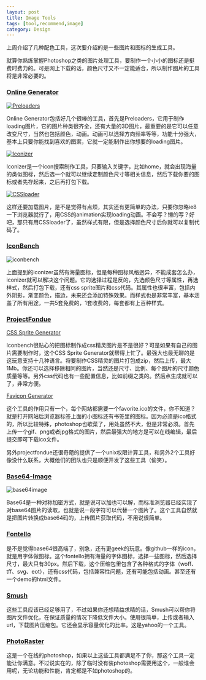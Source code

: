 ```yaml
---
layout: post
title: Image Tools
tags: [tool,recommend,image]
category: Design
---
```


上周介绍了几种配色工具，这次要介绍的是一些图片和图标的生成工具。

就算你熟练掌握Photoshop之类的图片处理工具，要制作一个小小的图标还是挺费时费力的。可是网上下载的话，颜色尺寸又不一定能适合，所以制作图片的工具将是非常必要的。

### [Online Generator](http://onlinegenerator.net/) ###

[![Preloaders](http://onlinegenerator.net/images/preloaders.png)](http://preloaders.net/)

Online Generator包括好几个很棒的工具，首先是Preloaders，它用于制作loading图片，它的图片种类很齐全，还有大量的3D图片，最重要的是它可以任意改变尺寸，当然也包括颜色，动画。动画可以选择方向频率等等，功能十分强大，基本上只要你能找到喜欢的图案，它就一定能制作出你想要的loading图片。

[![Iconizer](http://onlinegenerator.net/images/iconizer.png)](http://iconizer.net/)

Iconizer是一个icon搜索制作工具，只要输入关键字，比如home，就会出现海量的类似图标，然后选一个就可以继续定制颜色尺寸等相关信息，然后下载你要的图标或者先存起来，之后再打包下载。

[![CSSloader](http://onlinegenerator.net/images/cssload.png)](http://cssload.net/)

这样还要加载图片，是不是觉得有点烦，其实还有更简单的办法，只要你忽略ie8一下浏览器就行了，用CSS的animation实现loading动画。不会写？懒的写？好吧，那只有用CSSloader了，虽然样式有限，但是选择颜色尺寸后你就可以复制代码了。

### [IconBench](http://iconbench.com/) ###
![iconbench](http://iconbench.com/Content/Images/iconbench.png)

上面提到的iconizer虽然有海量图标，但是每种图标风格迥异，不能成套怎么办，iconizer就可以解决这个问题。它的选择过程是反的，先选颜色尺寸等属性，再选样式，然后打包下载，还有css sprite图片和css代码。其属性也很丰富，包括内外阴影，渐变颜色，描边，未来还会添加特殊效果。而样式也是非常丰富，基本涵盖了所有用途，一共5套免费的，1套收费的，每套都有上百种样式。

### [ProjectFondue](http://blog.projectfondue.com/) ###
[CSS Sprite Generator](http://spritegen.website-performance.org/)

Iconbench很贴心的把图标制作成css精灵图片是不是很好？可是如果有自己的图片需要制作时，这个CSS Sprite Generator就帮得上忙了。最强大也最无聊的是这玩意支持十几种语言。将要制作CSS精灵的图片打包成zip，然后上传，最大1Mb。你还可以选择移除相同的图片，当然还是尺寸、比例、每个图片的尺寸颜色质量等等。另外css代码也有一些配置信息，比如前缀之类的。然后点生成就可以了，非常方便。

[Favicon Generator](http://favicon-generator.org/)

这个工具的作用只有一个，每个网站都需要一个favorite.ico的文件，你不知道？就是打开网站后浏览器标签上面的小图标还有书签里的图标。因为必须是ico格式的，所以比较特殊，photoshop也歇菜了，用处虽然不大，但是非常必须。首先上传一个gif、png或者jpg格式的图片，然后最强大的地方是可以在线编辑，最后提交即可下载ico文件。

另外projectfondue还很奇葩的提供了一个unix权限计算工具，和另外2个工具好像没什么联系，大概他们的团队也只是顺便开发了这些工具（偷笑）。

### [Base64-Image](http://www.base64-image.de/) ###
![base64image](http://www.base64-image.de/img/layout/logo.png)

Base64是一种对称加密方式，就是说可以加也可以解，而标准浏览器已经实现了对base64图片的读取，也就是说一段字符可以代替一个图片了。这个工具自然就是把图片转换成base64码的，上传图片获取代码，不用说很简单。

### [Fontello](http://fontello.com/) ###

是不是觉得base64很高端了，别急，还有更geek的玩意。像github一样的icon，就是用字体做图标。这个fontello拥有海量的字体图标，选择一些图标，然后选择尺寸，最大只有30px。然后下载，这个压缩包里包含了各种格式的字体（woff、tff、svg、eot），还有css代码，包括兼容性问题，还有可能包括动画。甚至还有一个demo的html文件。

### [Smush](http://www.smushit.com/) ###

这些工具应该已经足够用了，不过如果你还想精益求精的话，Smush可以帮你将图片文件优化，在保证质量的情况下降低文件大小。使用很简单，上传或者输入url，下载图片压缩包。它还会显示容量优化的比率。这是yahoo的一个工具。

### [PhotoRaster](http://photoraster.com/) ###

这是一个在线的photoshop，如果以上这些工具都满足不了你，那这个工具一定能让你满意。不过说实在的，除了临时没有装photoshop需要用这个，一般谁会用呢，无论功能和性能，肯定都是不如photoshop的。

